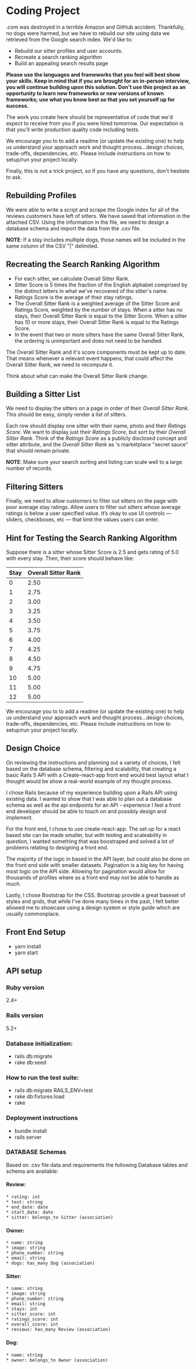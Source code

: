 # Coding Project

.com was destroyed in a terrible Amazon and GitHub accident.
Thankfully, no dogs were harmed, but we have to rebuild our site using data we retrieved from the Google search index.
We'd like to:

- Rebuild our sitter profiles and user accounts.
- Recreate a search ranking algorithm
- Build an appealing search results page

**Please use the languages and frameworks that you feel will best show your skills. Keep in mind that if you are brought for an in-person interview, you will continue building upon this solution. Don't use this project as an opportunity to learn new frameworks or new versions of known frameworks; use what you know best so that you set yourself up for success.**

The work you create here should be representative of code that we'd expect to receive from you if you were hired tomorrow.
Our expectation is that you'll write production quality code including tests.

We encourage you to to add a readme (or update the existing one) to help us understand your approach work and thought process...design choices, trade-offs, dependencies, etc. Please include instructions on how to setup/run your project locally.

Finally, this is not a trick project, so if you have any questions, don't hesitate to ask.

## Rebuilding Profiles

We were able to write a script and scrape the Google index for all of the reviews customers have left of sitters.
We have saved that information in the attached CSV.
Using the information in the file, we need to design a database schema and import the data from the .csv file.

**NOTE**: If a stay includes multiple dogs, those names will be included in the same column of the CSV "|" delimited.

## Recreating the Search Ranking Algorithm

- For each sitter, we calculate Overall Sitter Rank.
- Sitter Score is 5 times the fraction of the English alphabet comprised by the distinct letters in what we've recovered of the sitter's name.
- Ratings Score is the average of their stay ratings.
- The Overall Sitter Rank is a weighted average of the Sitter Score and Ratings Score, weighted by the number of stays. When a sitter has no stays, their Overall Sitter Rank is equal to the Sitter Score.  When a sitter has 10 or more stays, their Overall Sitter Rank is equal to the Ratings Score.
- In the event that two or more sitters have the same Overall Sitter Rank, the ordering is unimportant and does not need to be handled.

The Overall Sitter Rank and it's score components must be kept up to date. That means whenever a relevant event happens, that could affect the Overall Sitter Rank, we need to recompute it.

Think about what can make the Overall Sitter Rank change.

## Building a Sitter List

We need to display the sitters on a page in order of their *Overall Sitter Rank*. This should be easy, simply render a list of sitters.

Each row should display one sitter with their name, photo and their *Ratings Score*. We want to display just their *Ratings Score*, but sort by their *Overall Sitter Rank*. Think of the *Ratings Score* as a publicly disclosed concept and sitter attribute, and the *Overall Sitter Rank* as 's marketplace "secret sauce" that should remain private.

**NOTE**: Make sure your search sorting and listing can scale well to a large number of records.

## Filtering Sitters

Finally, we need to allow customers to filter out sitters on the page with poor average stay ratings.
Allow users to filter out sitters whose average ratings is below a user specified value.
It’s okay to use UI controls &mdash; sliders, checkboxes, etc &mdash; that limit the values users can enter.

## Hint for Testing the Search Ranking Algorithm
Suppose there is a sitter whose Sitter Score is 2.5 and gets rating of 5.0 with every stay. Then, their score should
behave like:

| Stay          | Overall Sitter Rank         |
| ------------- | ------------- |
| 0 | 2.50
| 1 | 2.75
| 2 | 3.00
| 3 | 3.25
| 4 | 3.50
| 5 | 3.75
| 6 | 4.00
| 7 | 4.25
| 8 | 4.50
| 9 |  4.75
| 10 | 5.00
| 11 | 5.00
| 12 | 5.00





We encourage you to to add a readme (or update the existing one) to help us understand your approach work and thought process...design choices, trade-offs, dependencies, etc. Please include instructions on how to setup/run your project locally.

## Design Choice
On reviewing the instructions and planning out a variety of choices, I felt based on the database schema, filtering and scalability, that creating a basic Rails 5 API with a Create-react-app front end would best layout what I thought would be show a real-world example of my thought process.

I chose Rails because of my experience building upon a Rails API using existing data. I wanted to show that I was able to plan out a database schema as well as the api endpoints for an API - experience I feel a front end developer should be able to touch on and possibly design and implement. 

For the front end, I chose to use create-react-app. The set up for a react based site can be made smaller, but with testing and scaleability in question, I wanted something that was boostraped and solved a lot of problems relating to designing a front end. 

The majority of the logic in based in the API layer, but could also be done on the front end side with smaller datasets. Pagination is a big key for having most logic on the API side. Allowing for pagination would allow for thousands of profiles where as a front end may not be able to handle as much.

Lastly, I chose Bootstrap for the CSS. Bootstrap provide a great baseset of styles and grids, that while I've done many times in the past, I felt better allowed me to showcase using a design system or style guide which are usually commonplace. 


## Front End Setup
* yarn install
* yarn start


## API setup

### Ruby version 
2.4+

### Rails version 
5.2+

### Database initialization:
* rails db:migrate
* rake db:seed

### How to run the test suite:
* rails db:migrate RAILS_ENV=test
* rake db:fixtures:load
* rake

### Deployment instructions
* bundle install
* rails server


### DATABASE Schemas

Based on .csv file data and requirements the following Database tables and schema are available:

#### Review:
    * rating: int
    * text: string
    * end_date: date
    * start_date: date
    * sitter: belongs_to Sitter (association)

#### Owner:
    * name: string
    * image: string
    * phone_number: string
    * email: string
    * dogs: has_many Dog (association)

#### Sitter:
    * name: string
    * image: string
    * phone_number: string
    * email: string
    * stays: int
    * sitter_score: int
    * ratings_score: int
    * overall_score: int
    * reviews: has_many Review (association)

#### Dog:
    * name: string
    * owner: belongs_to Owner (association)
